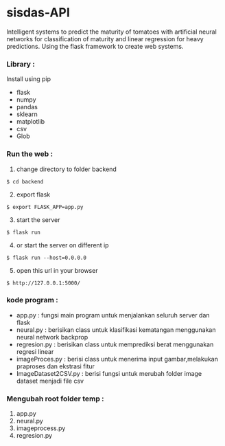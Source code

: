 # sisdas-API
Intelligent systems to predict the maturity of tomatoes with artificial neural networks for classification of maturity and linear regression for heavy predictions. Using the flask framework to create web systems.

### Library :
Install using pip
* flask
* numpy
* pandas
* sklearn
* matplotlib
* csv
* Glob

### Run the web  :
1. change directory to folder backend
```
$ cd backend
```
2. export flask
```
$ export FLASK_APP=app.py
```

3. start the server
```
$ flask run
```

4. or start the server on different ip
```
$ flask run --host=0.0.0.0
```

5. open this url in your browser
```
$ http://127.0.0.1:5000/
```

### kode program  :
* app.py : fungsi main program untuk menjalankan seluruh server dan flask
* neural.py : berisikan class untuk klasifikasi kematangan menggunakan neural network backprop
* regresion.py : berisikan class untuk memprediksi berat menggunakan regresi linear
* imageProces.py : berisi class untuk menerima input gambar,melakukan praproses dan ekstrasi fitur
* ImageDataset2CSV.py : berisi fungsi untuk merubah folder image dataset menjadi file csv  

### Mengubah root folder temp  :
1. app.py 
2. neural.py
3. imageprocess.py
4. regresion.py
